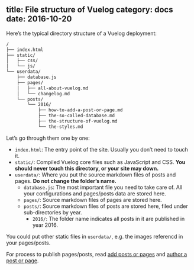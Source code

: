 title: File structure of Vuelog
category: docs
date: 2016-10-20
------------------------------------
Here’s the typical directory structure of a Vuelog deployment:

```bash
/
├── index.html
├── static/
│   ├── css/
│   └── js/
└── userdata/
    ├── database.js
    ├── pages/
    │   ├── all-about-vuelog.md
    │   └── changelog.md
    └── posts/
        └── 2016/
            ├── how-to-add-a-post-or-page.md
            ├── the-so-called-database.md
            ├── the-structure-of-vuelog.md
            └── the-styles.md
```

Let’s go through them one by one:

- `index.html`: The entry point of the site. Usually you don’t need to touch it.
- `static/`: Compiled Vuelog core files such as JavaScript and CSS. **You should never touch this directory, or your site may down.**
- `userdata/`: Where you put the source markdown files of posts and pages. **Do not change the folder’s name.**
   - `database.js`: The most important file you need to take care of. All your configurations and pages/posts data are stored here.
   - `pages/`: Source markdown files of pages are stored here.
   - `posts/`: Source markdown files of posts are stored here, filed under sub-directories by year.
      - `2016/`: The folder name indicates all posts in it are published in year 2016.

You could put other static files in `userdata/`, e.g. the images referencd in your pages/posts.

For process to publish pages/posts, read [add posts or pages](#/blog/docs/2017/add-posts-or-pages) and [author a post or page](#/blog/docs/2017/author-a-post-or-page).
